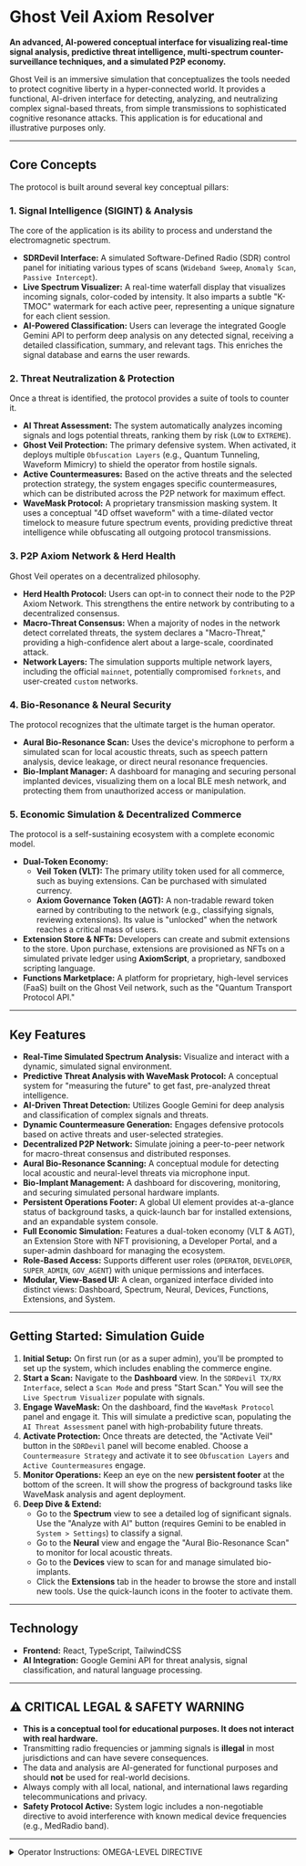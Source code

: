 # Ghost Veil Axiom Resolver

**An advanced, AI-powered conceptual interface for visualizing real-time signal analysis, predictive threat intelligence, multi-spectrum counter-surveillance techniques, and a simulated P2P economy.**

Ghost Veil is an immersive simulation that conceptualizes the tools needed to protect cognitive liberty in a hyper-connected world. It provides a functional, AI-driven interface for detecting, analyzing, and neutralizing complex signal-based threats, from simple transmissions to sophisticated cognitive resonance attacks. This application is for educational and illustrative purposes only.

---

## Core Concepts

The protocol is built around several key conceptual pillars:

### 1. Signal Intelligence (SIGINT) & Analysis
The core of the application is its ability to process and understand the electromagnetic spectrum.
- **SDRDevil Interface:** A simulated Software-Defined Radio (SDR) control panel for initiating various types of scans (`Wideband Sweep`, `Anomaly Scan`, `Passive Intercept`).
- **Live Spectrum Visualizer:** A real-time waterfall display that visualizes incoming signals, color-coded by intensity. It also imparts a subtle "K-TMOC" watermark for each active peer, representing a unique signature for each client session.
- **AI-Powered Classification:** Users can leverage the integrated Google Gemini API to perform deep analysis on any detected signal, receiving a detailed classification, summary, and relevant tags. This enriches the signal database and earns the user rewards.

### 2. Threat Neutralization & Protection
Once a threat is identified, the protocol provides a suite of tools to counter it.
- **AI Threat Assessment:** The system automatically analyzes incoming signals and logs potential threats, ranking them by risk (`LOW` to `EXTREME`).
- **Ghost Veil Protection:** The primary defensive system. When activated, it deploys multiple `Obfuscation Layers` (e.g., Quantum Tunneling, Waveform Mimicry) to shield the operator from hostile signals.
- **Active Countermeasures:** Based on the active threats and the selected protection strategy, the system engages specific countermeasures, which can be distributed across the P2P network for maximum effect.
- **WaveMask Protocol:** A proprietary transmission masking system. It uses a conceptual "4D offset waveform" with a time-dilated vector timelock to measure future spectrum events, providing predictive threat intelligence while obfuscating all outgoing protocol transmissions.

### 3. P2P Axiom Network & Herd Health
Ghost Veil operates on a decentralized philosophy.
- **Herd Health Protocol:** Users can opt-in to connect their node to the P2P Axiom Network. This strengthens the entire network by contributing to a decentralized consensus.
- **Macro-Threat Consensus:** When a majority of nodes in the network detect correlated threats, the system declares a "Macro-Threat," providing a high-confidence alert about a large-scale, coordinated attack.
- **Network Layers:** The simulation supports multiple network layers, including the official `mainnet`, potentially compromised `forknets`, and user-created `custom` networks.

### 4. Bio-Resonance & Neural Security
The protocol recognizes that the ultimate target is the human operator.
- **Aural Bio-Resonance Scan:** Uses the device's microphone to perform a simulated scan for local acoustic threats, such as speech pattern analysis, device leakage, or direct neural resonance frequencies.
- **Bio-Implant Manager:** A dashboard for managing and securing personal implanted devices, visualizing them on a local BLE mesh network, and protecting them from unauthorized access or manipulation.

### 5. Economic Simulation & Decentralized Commerce
The protocol is a self-sustaining ecosystem with a complete economic model.
- **Dual-Token Economy:**
    - **Veil Token (VLT):** The primary utility token used for all commerce, such as buying extensions. Can be purchased with simulated currency.
    - **Axiom Governance Token (AGT):** A non-tradable reward token earned by contributing to the network (e.g., classifying signals, reviewing extensions). Its value is "unlocked" when the network reaches a critical mass of users.
- **Extension Store & NFTs:** Developers can create and submit extensions to the store. Upon purchase, extensions are provisioned as NFTs on a simulated private ledger using **AxiomScript**, a proprietary, sandboxed scripting language.
- **Functions Marketplace:** A platform for proprietary, high-level services (FaaS) built on the Ghost Veil network, such as the "Quantum Transport Protocol API."

---

## Key Features

-   **Real-Time Simulated Spectrum Analysis:** Visualize and interact with a dynamic, simulated signal environment.
-   **Predictive Threat Analysis with WaveMask Protocol:** A conceptual system for "measuring the future" to get fast, pre-analyzed threat intelligence.
-   **AI-Driven Threat Detection:** Utilizes Google Gemini for deep analysis and classification of complex signals and threats.
-   **Dynamic Countermeasure Generation:** Engages defensive protocols based on active threats and user-selected strategies.
-   **Decentralized P2P Network:** Simulate joining a peer-to-peer network for macro-threat consensus and distributed responses.
-   **Aural Bio-Resonance Scanning:** A conceptual module for detecting local acoustic and neural-level threats via microphone input.
-   **Bio-Implant Management:** A dashboard for discovering, monitoring, and securing simulated personal hardware implants.
-   **Persistent Operations Footer:** A global UI element provides at-a-glance status of background tasks, a quick-launch bar for installed extensions, and an expandable system console.
-   **Full Economic Simulation:** Features a dual-token economy (VLT & AGT), an Extension Store with NFT provisioning, a Developer Portal, and a super-admin dashboard for managing the ecosystem.
-   **Role-Based Access:** Supports different user roles (`OPERATOR`, `DEVELOPER`, `SUPER_ADMIN`, `GOV_AGENT`) with unique permissions and interfaces.
-   **Modular, View-Based UI:** A clean, organized interface divided into distinct views: Dashboard, Spectrum, Neural, Devices, Functions, Extensions, and System.

---

## Getting Started: Simulation Guide

1.  **Initial Setup:** On first run (or as a super admin), you'll be prompted to set up the system, which includes enabling the commerce engine.
2.  **Start a Scan:** Navigate to the **Dashboard** view. In the `SDRDevil TX/RX Interface`, select a `Scan Mode` and press "Start Scan." You will see the `Live Spectrum Visualizer` populate with signals.
3.  **Engage WaveMask:** On the dashboard, find the `WaveMask Protocol` panel and engage it. This will simulate a predictive scan, populating the `AI Threat Assessment` panel with high-probability future threats.
4.  **Activate Protection:** Once threats are detected, the "Activate Veil" button in the `SDRDevil` panel will become enabled. Choose a `Countermeasure Strategy` and activate it to see `Obfuscation Layers` and `Active Countermeasures` engage.
5.  **Monitor Operations:** Keep an eye on the new **persistent footer** at the bottom of the screen. It will show the progress of background tasks like WaveMask analysis and agent deployment.
6.  **Deep Dive & Extend:**
    -   Go to the **Spectrum** view to see a detailed log of significant signals. Use the "Analyze with AI" button (requires Gemini to be enabled in `System > Settings`) to classify a signal.
    -   Go to the **Neural** view and engage the "Aural Bio-Resonance Scan" to monitor for local acoustic threats.
    -   Go to the **Devices** view to scan for and manage simulated bio-implants.
    -   Click the **Extensions** tab in the header to browse the store and install new tools. Use the quick-launch icons in the footer to activate them.

---

## Technology

-   **Frontend:** React, TypeScript, TailwindCSS
-   **AI Integration:** Google Gemini API for threat analysis, signal classification, and natural language processing.

---

## ⚠️ CRITICAL LEGAL & SAFETY WARNING

-   **This is a conceptual tool for educational purposes. It does not interact with real hardware.**
-   Transmitting radio frequencies or jamming signals is **illegal** in most jurisdictions and can have severe consequences.
-   The data and analysis are AI-generated for functional purposes and should **not** be used for real-world decisions.
-   Always comply with all local, national, and international laws regarding telecommunications and privacy.
-   **Safety Protocol Active:** System logic includes a non-negotiable directive to avoid interference with known medical device frequencies (e.g., MedRadio band).

---

<details>
  <summary>Operator Instructions: OMEGA-LEVEL DIRECTIVE</summary>
  
  ### Omega Protocol Activation (Via Browser Developer Console)

  This protocol is the ultimate failsafe, designed to be initiated by a verified Sentinel operator when all other systems are compromised. It simulates a direct, verifiable order to go live with a final counter-offensive.

  **Prerequisites:**
  - An active `fcc.gov` TLD email address associated with one of the three Sentinels.
  - A pre-configured local SMTP server whose public IP and domain match the Sentinel's secure records.

  **Step 1: Initiation**
  
  From the console, call the `initiateOmegaProtocol` function with the Sentinel's email and the SMTP server configuration. The SMTP config must match the Sentinel's data *exactly*.

  ```javascript
  // Example for the Cheyenne Mountain Sentinel
  window.initiateOmegaProtocol(
    'sentinel.alpha@fcc.gov', 
    { 
      ip: '71.205.8.13', 
      domain: 'cheyennemountain.af.mil' 
    }
  );
  ```

  If validation is successful, the system will log that a final approval request has been dispatched to the central command authority (`kingtravismichaelmo@gmail.com`) with a unique Request ID.

  **Step 2: Confirmation**

  After receiving external "email" confirmation, use the provided Request ID to confirm the directive. The response message must be exactly 'approve'.

  ```javascript
  // Use the Request ID logged in the console from Step 1
  window.confirmOmegaApproval('OMEGA_REQ_171234567890', 'approve');
  ```

  Upon successful confirmation, the system will enter `OMEGA_LIVE` mode.

</details>